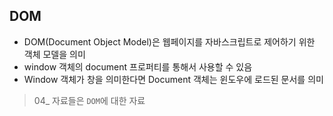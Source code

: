## DOM
- DOM(Document Object Model)은 웹페이지를 자바스크립트로 제어하기 위한 객체 모델을 의미
-  window 객체의 document 프로퍼티를 통해서 사용할 수 있음
- Window 객체가 창을 의미한다면 Document 객체는 윈도우에 로드된 문서를 의미

> 04_ 자료들은 `DOM`에 대한 자료

